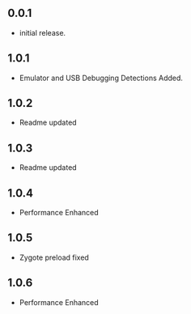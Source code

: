 ## 0.0.1
* initial release.
## 1.0.1
* Emulator and USB Debugging Detections Added.
## 1.0.2
* Readme updated
## 1.0.3
* Readme updated
## 1.0.4
* Performance Enhanced
## 1.0.5
* Zygote preload fixed
## 1.0.6
* Performance Enhanced
